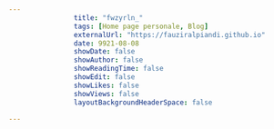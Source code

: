 ---
                title: "fwzyrln_"
                tags: [Home page personale, Blog]
                externalUrl: "https://fauziralpiandi.github.io"
                date: 9921-08-08
                showDate: false
                showAuthor: false
                showReadingTime: false
                showEdit: false
                showLikes: false
                showViews: false
                layoutBackgroundHeaderSpace: false
                ---

